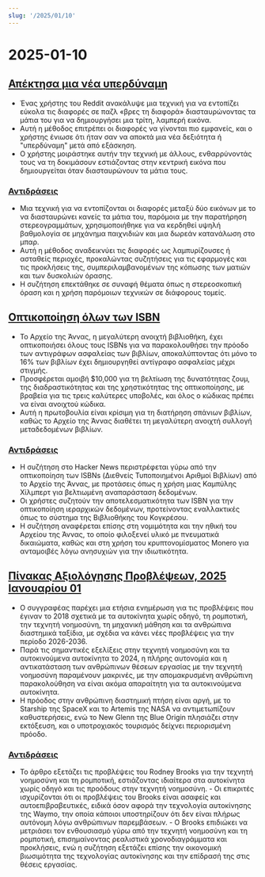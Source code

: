 ```yaml
---
slug: '/2025/01/10'
---
```


# 2025-01-10

## [Απέκτησα μια νέα υπερδύναμη](https://danielwirtz.com/blog/spot-the-difference-superpower)

- Ένας χρήστης του Reddit ανακάλυψε μια τεχνική για να εντοπίζει εύκολα τις διαφορές σε παζλ «βρες τη διαφορά» διασταυρώνοντας τα μάτια του για να δημιουργήσει μια τρίτη, λαμπερή εικόνα.
- Αυτή η μέθοδος επιτρέπει οι διαφορές να γίνονται πιο εμφανείς, και ο χρήστης ένιωσε ότι ήταν σαν να αποκτά μια νέα δεξιότητα ή "υπερδύναμη" μετά από εξάσκηση.
- Ο χρήστης μοιράστηκε αυτήν την τεχνική με άλλους, ενθαρρύνοντάς τους να τη δοκιμάσουν εστιάζοντας στην κεντρική εικόνα που δημιουργείται όταν διασταυρώνουν τα μάτια τους.

### [Αντιδράσεις](https://news.ycombinator.com/item?id=42655870)

- Μια τεχνική για να εντοπίζονται οι διαφορές μεταξύ δύο εικόνων με το να διασταυρώνει κανείς τα μάτια του, παρόμοια με την παρατήρηση στερεογραμμάτων, χρησιμοποιήθηκε για να κερδηθεί υψηλή βαθμολογία σε μηχάνημα παιχνιδιών και μια δωρεάν κατανάλωση στο μπαρ.
- Αυτή η μέθοδος αναδεικνύει τις διαφορές ως λαμπυρίζουσες ή ασταθείς περιοχές, προκαλώντας συζητήσεις για τις εφαρμογές και τις προκλήσεις της, συμπεριλαμβανομένων της κόπωσης των ματιών και των δυσκολιών όρασης.
- Η συζήτηση επεκτάθηκε σε συναφή θέματα όπως η στερεοσκοπική όραση και η χρήση παρόμοιων τεχνικών σε διάφορους τομείς.

## [Οπτικοποίηση όλων των ISBN](https://annas-archive.org/blog/all-isbns.html)

- Το Αρχείο της Άννας, η μεγαλύτερη ανοιχτή βιβλιοθήκη, έχει οπτικοποιήσει όλους τους ISBNs για να παρακολουθήσει την πρόοδο των αντιγράφων ασφαλείας των βιβλίων, αποκαλύπτοντας ότι μόνο το 16% των βιβλίων έχει δημιουργηθεί αντίγραφο ασφαλείας μέχρι στιγμής.
- Προσφέρεται αμοιβή $10,000 για τη βελτίωση της δυνατότητας ζουμ, της διαδραστικότητας και της χρηστικότητας της οπτικοποίησης, με βραβεία για τις τρεις καλύτερες υποβολές, και όλος ο κώδικας πρέπει να είναι ανοιχτού κώδικα.
- Αυτή η πρωτοβουλία είναι κρίσιμη για τη διατήρηση σπάνιων βιβλίων, καθώς το Αρχείο της Άννας διαθέτει τη μεγαλύτερη ανοιχτή συλλογή μεταδεδομένων βιβλίων.

### [Αντιδράσεις](https://news.ycombinator.com/item?id=42652577)

- Η συζήτηση στο Hacker News περιστρέφεται γύρω από την οπτικοποίηση των ISBNs (Διεθνείς Τυποποιημένοι Αριθμοί Βιβλίων) από το Αρχείο της Άννας, με προτάσεις όπως η χρήση μιας Καμπύλης Χίλμπερτ για βελτιωμένη αναπαράσταση δεδομένων.
- Οι χρήστες συζητούν την αποτελεσματικότητα των ISBN για την οπτικοποίηση ιεραρχικών δεδομένων, προτείνοντας εναλλακτικές όπως το σύστημα της Βιβλιοθήκης του Κογκρέσου.
- Η συζήτηση αναφέρεται επίσης στη νομιμότητα και την ηθική του Αρχείου της Άννας, το οποίο φιλοξενεί υλικό με πνευματικά δικαιώματα, καθώς και στη χρήση του κρυπτονομίσματος Monero για ανταμοιβές λόγω ανησυχιών για την ιδιωτικότητα.

## [Πίνακας Αξιολόγησης Προβλέψεων, 2025 Ιανουαρίου 01](https://rodneybrooks.com/predictions-scorecard-2025-january-01/)

- Ο συγγραφέας παρέχει μια ετήσια ενημέρωση για τις προβλέψεις που έγιναν το 2018 σχετικά με τα αυτοκίνητα χωρίς οδηγό, τη ρομποτική, την τεχνητή νοημοσύνη, τη μηχανική μάθηση και τα ανθρώπινα διαστημικά ταξίδια, με σχέδια να κάνει νέες προβλέψεις για την περίοδο 2026-2036.
- Παρά τις σημαντικές εξελίξεις στην τεχνητή νοημοσύνη και τα αυτοκινούμενα αυτοκίνητα το 2024, η πλήρης αυτονομία και η αντικατάσταση των ανθρώπινων θέσεων εργασίας με την τεχνητή νοημοσύνη παραμένουν μακρινές, με την απομακρυσμένη ανθρώπινη παρακολούθηση να είναι ακόμα απαραίτητη για τα αυτοκινούμενα αυτοκίνητα.
- Η πρόοδος στην ανθρώπινη διαστημική πτήση είναι αργή, με το Starship της SpaceX και το Artemis της NASA να αντιμετωπίζουν καθυστερήσεις, ενώ το New Glenn της Blue Origin πλησιάζει στην εκτόξευση, και ο υποτροχιακός τουρισμός δείχνει περιορισμένη πρόοδο.

### [Αντιδράσεις](https://news.ycombinator.com/item?id=42651275)

- Το άρθρο εξετάζει τις προβλέψεις του Rodney Brooks για την τεχνητή νοημοσύνη και τη ρομποτική, εστιάζοντας ιδιαίτερα στα αυτοκίνητα χωρίς οδηγό και τις προόδους στην τεχνητή νοημοσύνη. - Οι επικριτές ισχυρίζονται ότι οι προβλέψεις του Brooks είναι ασαφείς και αυτοεπιβραβευτικές, ειδικά όσον αφορά την τεχνολογία αυτοκίνησης της Waymo, την οποία κάποιοι υποστηρίζουν ότι δεν είναι πλήρως αυτόνομη λόγω ανθρώπινων παρεμβάσεων. - Ο Brooks επιδιώκει να μετριάσει τον ενθουσιασμό γύρω από την τεχνητή νοημοσύνη και τη ρομποτική, επισημαίνοντας ρεαλιστικά χρονοδιαγράμματα και προκλήσεις, ενώ η συζήτηση εξετάζει επίσης την οικονομική βιωσιμότητα της τεχνολογίας αυτοκίνησης και την επίδρασή της στις θέσεις εργασίας.

<head>
  <meta property="og:title" content="Απέκτησα μια νέα υπερδύναμη" />
  <meta property="og:type" content="website" />
  <meta property="og:image" content="https://og.cho.sh/api/og/?title=%CE%91%CF%80%CE%AD%CE%BA%CF%84%CE%B7%CF%83%CE%B1%20%CE%BC%CE%B9%CE%B1%20%CE%BD%CE%AD%CE%B1%20%CF%85%CF%80%CE%B5%CF%81%CE%B4%CF%8D%CE%BD%CE%B1%CE%BC%CE%B7&subheading=%CE%A0%CE%B1%CF%81%CE%B1%CF%83%CE%BA%CE%B5%CF%85%CE%AE%2010%20%CE%99%CE%B1%CE%BD%CE%BF%CF%85%CE%B1%CF%81%CE%AF%CE%BF%CF%85%202025%3A%20%CE%A0%CE%B5%CF%81%CE%AF%CE%BB%CE%B7%CF%88%CE%B7%20Hacker%20News" />
</head>
